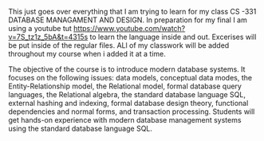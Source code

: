 This just goes over everything that I am trying to learn for my class CS -331 DATABASE MANAGAMENT AND DESIGN. In preparation for my final I am using a youtube tut 
https://www.youtube.com/watch?v=7S_tz1z_5bA&t=4315s  to learn the language inside and out. Excerises will be put inside of the regular files.  ALl of my classwork will be added throughout
my course when i added it at a time. 

The objective of the course is to introduce modern database systems. It focuses on the following
issues: data models, conceptual data modes, the Entity-Relationship model, the Relational model,
formal database query languages, the Relational algebra, the standard database language SQL,
external hashing and indexing, formal database design theory, functional dependencies and
normal forms, and transaction processing. Students will get hands-on experience with modern
database management systems using the standard database language SQL.

